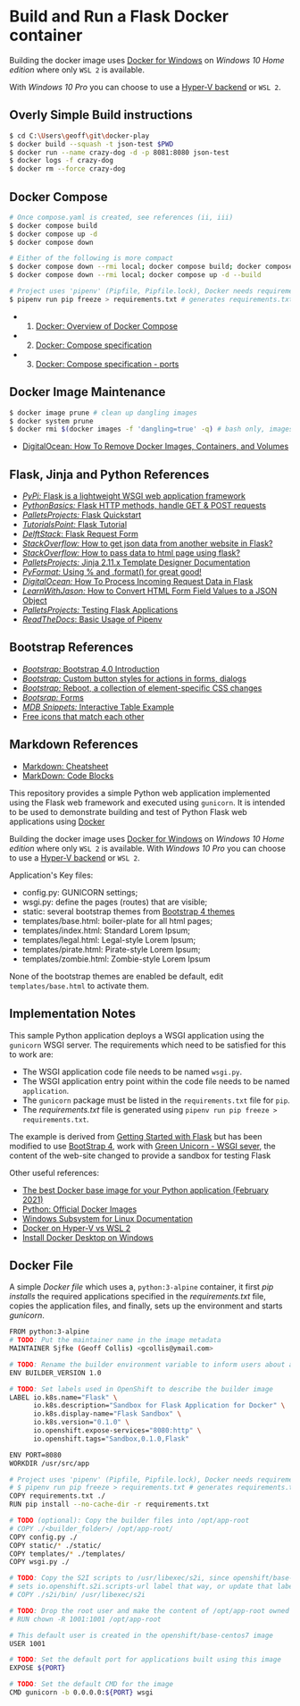 # Build and Run a Flask Docker container

Building the docker image uses [Docker for Windows](https://docs.docker.com/desktop/windows/install/) on
 *Windows 10 Home edition* where only ```WSL 2``` is available. 

With *Windows 10 Pro* you can choose to use a 
 [Hyper-V backend](https://allthings.how/how-to-install-docker-on-windows-10/) or ```WSL 2```.

## Overly Simple Build instructions
```bash
$ cd C:\Users\geoff\git\docker-play
$ docker build --squash -t json-test $PWD
$ docker run --name crazy-dog -d -p 8081:8080 json-test
$ docker logs -f crazy-dog
$ docker rm --force crazy-dog
```
## Docker Compose
```bash
# Once compose.yaml is created, see references (ii, iii)
$ docker compose build
$ docker compose up -d 
$ docker compose down

# Either of the following is more compact
$ docker compose down --rmi local; docker compose build; docker compose up -d
$ docker compose down --rmi local; docker compose up -d --build

# Project uses 'pipenv' (Pipfile, Pipfile.lock), Docker needs requirements.txt
$ pipenv run pip freeze > requirements.txt # generates requirements.txt
```
* 1. [Docker: Overview of Docker Compose](https://docs.docker.com/compose/)
* 2. [Docker: Compose specification](https://docs.docker.com/compose/compose-file)
* 3. [Docker: Compose specification - ports](https://docs.docker.com/compose/compose-file/#ports)

## Docker Image Maintenance
```bash
$ docker image prune # clean up dangling images
$ docker system prune 
$ docker rmi $(docker images -f 'dangling=true' -q) # bash only, images with no tags
```
* [DigitalOcean: How To Remove Docker Images, Containers, and Volumes](https://www.digitalocean.com/community/tutorials/how-to-remove-docker-images-containers-and-volumes)

## Flask, Jinja and Python References

* [*PyPi:* Flask is a lightweight WSGI web application framework](https://pypi.org/project/Flask/)
* [*PythonBasics:* Flask HTTP methods, handle GET & POST requests](https://pythonbasics.org/flask-http-methods/)
* [*PalletsProjects:* Flask Quickstart](https://flask.palletsprojects.com/en/2.1.x/quickstart/)
* [*TutorialsPoint:* Flask Tutorial](https://www.tutorialspoint.com/flask/flask_quick_guide.htm)
* [*DelftStack*: Flask Request Form](https://www.delftstack.com/howto/python-flask/flask-request-form/)
* [*StackOverflow:* How to get json data from another website in Flask?](https://stackoverflow.com/questions/33473803/how-to-get-json-data-from-another-website-in-flask)
* [*StackOverflow:* How to pass data to html page using flask?](https://stackoverflow.com/questions/51669102/how-to-pass-data-to-html-page-using-flask)
* [*PalletsProjects:* Jinja 2.11.x Template Designer Documentation](https://jinja.palletsprojects.com/en/2.11.x/templates/)
* [*PyFormat:* Using % and .format() for great good!](https://pyformat.info/)
* [*DigitalOcean:* How To Process Incoming Request Data in Flask](https://www.digitalocean.com/community/tutorials/processing-incoming-request-data-in-flask)
* [*LearnWithJason:* How to Convert HTML Form Field Values to a JSON Object](https://www.learnwithjason.dev/blog/get-form-values-as-json)
* [*PalletsProjects:* Testing Flask Applications](https://flask.palletsprojects.com/en/2.1.x/testing/)
* [*ReadTheDocs*: Basic Usage of Pipenv](https://pipenv-fork.readthedocs.io/en/latest/basics.html)

## Bootstrap References
* [*Bootstrap:* Bootstrap 4.0 Introduction](https://getbootstrap.com/docs/4.0/getting-started/introduction/)
* [*Bootstrap:* Custom button styles for actions in forms, dialogs](https://getbootstrap.com/docs/4.0/components/buttons/)
* [*Bootstrap:* Reboot, a collection of element-specific CSS changes](https://getbootstrap.com/docs/4.0/content/reboot/)
* [*Bootsrap:* Forms](https://getbootstrap.com/docs/4.0/components/forms/)
* [*MDB Snippets:* Interactive Table Example](https://mdbootstrap.com/snippets/jquery/mdbootstrap/2857435)
* [Free icons that match each other](https://icons8.com/icons)

## Markdown References
* [Markdown: Cheatsheet](https://github.com/adam-p/markdown-here/wiki/Markdown-Cheatsheet)
* [MarkDown: Code Blocks](https://rdmd.readme.io/docs/code-blocks)

This repository provides a simple Python web application implemented using the Flask web framework and executed using 
``gunicorn``. It is intended to be used to demonstrate building and test of Python Flask web applications using [Docker](https://docs.docker.com/get-started/overview/) 


Building the docker image uses [Docker for Windows](https://docs.docker.com/desktop/windows/install/) on
 *Windows 10 Home edition* where only ```WSL 2``` is available. With *Windows 10 Pro* you can choose to use a 
 [Hyper-V backend](https://allthings.how/how-to-install-docker-on-windows-10/) or ```WSL 2```.

Application's Key files:

* config.py: GUNICORN settings;
* wsgi.py: define the pages (routes) that are visible;
* static: several bootstrap themes from [Bootstrap 4 themes](https://bootstrap.themes.guide/#themes)
* templates/base.html: boiler-plate for all html pages;
* templates/index.html: Standard Lorem Ipsum;
* templates/legal.html: Legal-style Lorem Ipsum;
* templates/pirate.html: Pirate-style Lorem Ipsum;
* templates/zombie.html: Zombie-style Lorem Ipsum

None of the bootstrap themes are enabled be default, edit ``templates/base.html`` to activate them.

## Implementation Notes

This sample Python application deploys a WSGI application using the ``gunicorn`` WSGI server. The requirements which 
need to be satisfied for this to work are:

* The WSGI application code file needs to be named ``wsgi.py``.
* The WSGI application entry point within the code file needs to be named ``application``.
* The ``gunicorn`` package must be listed in the ``requirements.txt`` file for ``pip``.
* The *requirements.txt* file is generated using ``pipenv run pip freeze > requirements.txt``.

The example is derived from [Getting Started with Flask](https://scotch.io/tutorials/getting-started-with-flask-a-python-microframework) but has 
been modified to use [BootStrap 4](https://getbootstrap.com/docs/4.6/getting-started/introduction/), work with [Green Unicorn - WSGI sever](https://docs.gunicorn.org/en/stable/), the content of the web-site 
changed to provide a sandbox for testing Flask

Other useful references:
* [The best Docker base image for your Python application (February 2021)](https://pythonspeed.com/articles/base-image-python-docker-images/)
* [Python: Official Docker Images](https://hub.docker.com/_/python)
* [Windows Subsystem for Linux Documentation](https://docs.microsoft.com/en-us/windows/wsl/)
* [Docker on Hyper-V vs WSL 2](https://superuser.com/questions/1561465/docker-on-hyper-v-vs-wsl-2)
* [Install Docker Desktop on Windows](https://docs.docker.com/desktop/windows/install/)
 

## Docker File

A simple *Docker file* which uses a, ```python:3-alpine``` container, it first *pip installs* the required applications specified 
in the *requirements.txt* file, copies the application files, and finally, sets up the environment and 
starts *gunicorn*.  

```bash
FROM python:3-alpine
# TODO: Put the maintainer name in the image metadata
MAINTAINER Sjfke (Geoff Collis) <gcollis@ymail.com>

# TODO: Rename the builder environment variable to inform users about application you provide them
ENV BUILDER_VERSION 1.0

# TODO: Set labels used in OpenShift to describe the builder image
LABEL io.k8s.name="Flask" \
      io.k8s.description="Sandbox for Flask Application for Docker" \
      io.k8s.display-name="Flask Sandbox" \
      io.k8s.version="0.1.0" \
      io.openshift.expose-services="8080:http" \
      io.openshift.tags="Sandbox,0.1.0,Flask"

ENV PORT=8080
WORKDIR /usr/src/app

# Project uses 'pipenv' (Pipfile, Pipfile.lock), Docker needs requirements.txt
# $ pipenv run pip freeze > requirements.txt # generates requirements.txt
COPY requirements.txt ./
RUN pip install --no-cache-dir -r requirements.txt

# TODO (optional): Copy the builder files into /opt/app-root
# COPY ./<builder_folder>/ /opt/app-root/
COPY config.py ./
COPY static/* ./static/
COPY templates/* ./templates/
COPY wsgi.py ./

# TODO: Copy the S2I scripts to /usr/libexec/s2i, since openshift/base-centos7 image
# sets io.openshift.s2i.scripts-url label that way, or update that label
# COPY ./s2i/bin/ /usr/libexec/s2i

# TODO: Drop the root user and make the content of /opt/app-root owned by user 1001
# RUN chown -R 1001:1001 /opt/app-root

# This default user is created in the openshift/base-centos7 image
USER 1001

# TODO: Set the default port for applications built using this image
EXPOSE ${PORT}

# TODO: Set the default CMD for the image
CMD gunicorn -b 0.0.0.0:${PORT} wsgi
```

